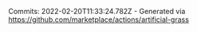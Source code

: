 Commits: 2022-02-20T11:33:24.782Z - Generated via https://github.com/marketplace/actions/artificial-grass
<br>
